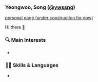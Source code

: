 ### Yeongwoo, Song ([@ywssng](https://github.com/ywssng))

[personal page (under construction for now)](https://ywssng.github.io/)

Hi there 👋

### 🔍 Main Interests
- 

### 🧑‍💻 Skills & Languages
- 
<!--
**ywssng/ywssng** is a ✨ _special_ ✨ repository because its `README.md` (this file) appears on your GitHub profile.

Here are some ideas to get you started:

- 🔭 I’m currently working on ...
- 🌱 I’m currently learning ...
- 👯 I’m looking to collaborate on ...
- 🤔 I’m looking for help with ...
- 💬 Ask me about ...
- 📫 How to reach me: ...
- 😄 Pronouns: ...
- ⚡ Fun fact: ...
-->
